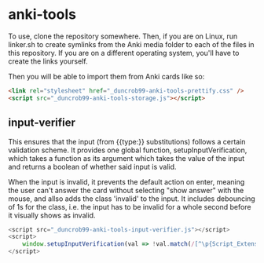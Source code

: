 # anki-tools

To use, clone the repository somewhere. Then, if you are on Linux, run linker.sh to create symlinks from the Anki media folder to each of the files in this repository. If you are on a different operating system, you'll have to create the links yourself.

Then you will be able to import them from Anki cards like so:

```html
<link rel="stylesheet" href="_duncrob99-anki-tools-prettify.css" />
<script src="_duncrob99-anki-tools-storage.js"></script>
```

## input-verifier

This ensures that the input (from {{type:}} substitutions) follows a certain validation scheme. It provides one global function, setupInputVerification, which takes a function as its argument which takes the value of the input and returns a boolean of whether said input is valid.

When the input is invalid, it prevents the default action on enter, meaning the user can't answer the card without selecting "show answer" with the mouse, and allso adds the class 'invalid' to the input. It includes debouncing of 1s for the class, i.e. the input has to be invalid for a whole second before it visually shows as invalid.

```js
<script src="_duncrob99-anki-tools-input-verifier.js"></script>
<script>
	window.setupInputVerification(val => !val.match(/[^\p{Script_Extensions=Hiragana}\p{Script_Extensions=Katakana}]/u));
</script>
```
